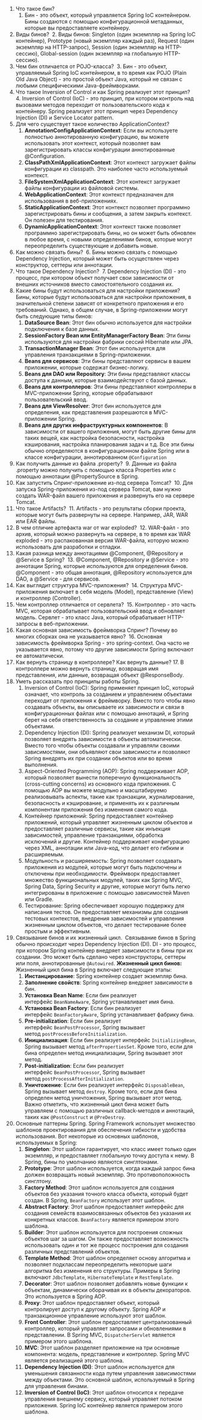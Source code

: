 1. Что такое бин? 
    1. Бин - это объект, который управляется Spring IoC контейнером. Бины создаются с помощью конфигурационной метаданных, которые вы предоставляете контейнеру.
2. Виды бинов? 
    2. Виды бинов: Singleton (один экземпляр на Spring IoC контейнер), Prototype (новый экземпляр каждый раз), Request (один экземпляр на HTTP-запрос), Session (один экземпляр на HTTP-сессию), Global-session (один экземпляр на глобальную HTTP-сессию).
3. Чем бин отличается от POJO-класса? 
    3. Бин - это объект, управляемый Spring IoC контейнером, в то время как POJO (Plain Old Java Object) - это простой объект Java, который не связан с любыми специфическими Java-фреймворками.
4. Что такое Inversion of Control и как Spring реализует этот принцип? 
    4. Inversion of Control (IoC) - это принцип, при котором контроль над вызовами методов переходит от пользовательского кода к контейнеру. Spring реализует этот принцип через Dependency Injection (DI) и Service Locator pattern.
5. Для чего существует такое количество ApplicationContext? 
    1. **AnnotationConfigApplicationContext**: Если вы используете полностью аннотированную конфигурацию, вы можете использовать этот контекст, который позволяет вам зарегистрировать классы конфигурации аннотированные @Configuration.
    2. **ClassPathXmlApplicationContext**: Этот контекст загружает файлы конфигурации из classpath. Это наиболее часто используемый контекст.
    3. **FileSystemXmlApplicationContext**: Этот контекст загружает файлы конфигурации из файловой системы.
    4. **WebApplicationContext**: Этот контекст предназначен для использования в веб-приложениях.
    5. **StaticApplicationContext**: Этот контекст позволяет программно зарегистрировать бины и сообщения, а затем закрыть контекст. Он полезен для тестирования.
    6. **DynamicApplicationContext**: Этот контекст также позволяет программно зарегистрировать бины, но он может быть обновлен в любое время, с новыми определениями бинов, которые могут переопределить существующие и добавить новые.
6. Как можно связать бины? 
    6. Бины можно связать с помощью Dependency Injection, который может быть осуществлен через конструктор, сеттеры или аннотации.
7. Что такое Dependency Injection? 
    7. Dependency Injection (DI) - это процесс, при котором объект получает свои зависимости от внешних источников вместо самостоятельного создания их.
8. Какие бины будут использоваться для настройки приложения?
    Бины, которые будут использоваться для настройки приложения, в значительной степени зависят от конкретного приложения и его требований. Однако, в общем случае, в Spring-приложении могут быть следующие типы бинов:
    1. **DataSource Bean**: Этот бин обычно используется для настройки подключения к базе данных.
    2. **SessionFactory Bean или EntityManagerFactory Bean**: Эти бины используются для настройки фабрики сессий Hibernate или JPA.
    3. **TransactionManager Bean**: Этот бин используется для управления транзакциями в Spring-приложении.
    4. **Beans для сервисов**: Эти бины представляют сервисы в вашем приложении, которые содержат бизнес-логику.
    5. **Beans для DAO или Repository**: Эти бины представляют классы доступа к данным, которые взаимодействуют с базой данных.
    6. **Beans для контроллеров**: Эти бины представляют контроллеры в MVC-приложении Spring, которые обрабатывают пользовательский ввод.
    7. **Beans для ViewResolver**: Этот бин используется для определения, как представления разрешаются в MVC-приложении Spring.
    8. **Beans для других инфраструктурных компонентов**: В зависимости от вашего приложения, могут быть другие бины для таких вещей, как настройка безопасности, настройка кэширования, настройка планирования задач и т.д.
    Все эти бины обычно определяются в конфигурационном файле Spring или в классе конфигурации, аннотированном `@Configuration`
9. Как получить данные из файла .property? 
    9. Данные из файла .property можно получить с помощью класса Properties или с помощью аннотации @PropertySource в Spring.
10. Как запустить Спринг-приложение из-под сервера Tomcat? 
    10. Для запуска Spring-приложения из-под сервера Tomcat, вам нужно создать WAR-файл вашего приложения и развернуть его на сервере Tomcat.
11. Что такое Artifacts? 
    11. Artifacts - это результаты сборки проекта, которые могут быть развернуты на сервере. Например, JAR, WAR или EAR файлы.
12. В чем отличие артефакта war от war exploded? 
    12. WAR-файл - это архив, который можно развернуть на сервере, в то время как WAR exploded - это распакованная версия WAR-файла, которую можно использовать для разработки и отладки.
13. Какая разница между аннотациями @Component, @Repository и @Service в Spring? 
    13. @Component, @Repository и @Service - это аннотации Spring, которые используются для определения бинов. @Component - это общая аннотация, @Repository используется для DAO, а @Service - для сервисов.
14. Как выглядит структура MVC-приложения? 
    14. Структура MVC-приложения включает в себя модель (Model), представление (View) и контроллер (Controller).
15. Чем контроллер отличается от сервлета? 
    15. Контроллер - это часть MVC, которая обрабатывает пользовательский ввод и обновляет модель. Сервлет - это класс Java, который обрабатывает HTTP-запросы в веб-приложении.
16. Какая основная зависимость фреймворка Спринг? Почему во многих сборках она не указывается явно? 
    16. Основная зависимость фреймворка Spring - это spring-context. Она часто не указывается явно, потому что другие зависимости Spring включают ее автоматически.
17. Как вернуть страницу в контроллере? Как вернуть данные?
    17. В контроллере можно вернуть страницу, возвращая имя представления, или данные, возвращая объект @ResponseBody.
18. Уметь рассказать про принципы работы Spring. 
    1. Inversion of Control (IoC): Spring применяет принцип IoC, который означает, что контроль за созданием и управлением объектами переходит от приложения к фреймворку. Вместо того чтобы явно создавать объекты, вы описываете их зависимости и связи в конфигурационных файлах или с помощью аннотаций, и Spring берет на себя ответственность за создание и управление этими объектами.
    2. Dependency Injection (DI): Spring реализует механизм DI, который позволяет внедрять зависимости в объекты автоматически. Вместо того чтобы объекты создавали и управляли своими зависимостями, они объявляют свои зависимости и позволяют Spring внедрять их при создании объектов или во время выполнения.
    3. Aspect-Oriented Programming (AOP): Spring поддерживает AOP, который позволяет вынести поперечную функциональность (cross-cutting concerns) из основного кода приложения. С помощью AOP вы можете модульно и масштабируемо реализовывать аспекты, такие как транзакции, журналирование, безопасность и кэширование, и применять их к различным компонентам приложения без изменения самого кода.
    4. Контейнер приложений: Spring предоставляет контейнер приложений, который управляет жизненным циклом объектов и предоставляет различные сервисы, такие как инъекция зависимостей, управление транзакциями, обработка исключений и другие. Контейнер поддерживает конфигурацию через XML, аннотации или Java-код, что делает его гибким и расширяемым.
    5. Модульность и расширяемость: Spring позволяет создавать приложения из модулей, которые могут быть подключены и отключены при необходимости. Фреймворк предоставляет множество функциональных модулей, таких как Spring MVC, Spring Data, Spring Security и другие, которые могут быть легко интегрированы в приложение с помощью зависимостей Maven или Gradle.
    6. Тестирование: Spring обеспечивает хорошую поддержку для написания тестов. Он предоставляет механизмы для создания тестовых контекстов, внедрения зависимостей и управления жизненным циклом объектов, что делает тестирование более простым и эффективным.
19. Связывание бинов и их жизненный цикл. 
    Связывание бинов в Spring обычно происходит через Dependency Injection (DI). DI - это процесс, при котором Spring контейнер внедряет зависимости в бины при их создании. Это может быть сделано через конструкторы, сеттеры или поля, аннотированные `@Autowired`.
    **Жизненный цикл бинов:**
    Жизненный цикл бина в Spring включает следующие этапы:
    1. **Инстанцирование**: Spring контейнер создает экземпляр бина.
    2. **Заполнение свойств**: Spring контейнер внедряет зависимости в бин.
    3. **Установка Bean Name**: Если бин реализует интерфейс `BeanNameAware`, Spring устанавливает имя бина.
    4. **Установка Bean Factory**: Если бин реализует интерфейс `BeanFactoryAware`, Spring устанавливает фабрику бина.
    5. **Pre-initialization**: Если бин реализует интерфейс `BeanPostProcessor`, Spring вызывает метод `postProcessBeforeInitialization`.
    6. **Инициализация**: Если бин реализует интерфейс `InitializingBean`, Spring вызывает метод `afterPropertiesSet`. Кроме того, если для бина определен метод инициализации, Spring вызывает этот метод.
    7. **Post-initialization**: Если бин реализует интерфейс `BeanPostProcessor`, Spring вызывает метод `postProcessAfterInitialization`.
    8. **Уничтожение**: Если бин реализует интерфейс `DisposableBean`, Spring вызывает метод `destroy`. Кроме того, если для бина определен метод уничтожения, Spring вызывает этот метод.
    Важно отметить, что жизненный цикл бина может быть управляем с помощью различных callback-методов и аннотаций, таких как `@PostConstruct` и `@PreDestroy`.
20. Основные паттерны Spring.
    Spring Framework использует множество шаблонов проектирования для обеспечения гибкости и удобства использования. Вот некоторые из основных шаблонов, используемых в Spring:
    1. **Singleton**: Этот шаблон гарантирует, что класс имеет только один экземпляр, и предоставляет глобальную точку доступа к нему. В Spring, бины по умолчанию являются синглтонами.
    2. **Prototype**: Этот шаблон используется, когда каждый запрос бина должен возвращать новый экземпляр. Это противоположность синглтону.
    3. **Factory Method**: Этот шаблон используется для создания объектов без указания точного класса объекта, который будет создан. В Spring, `BeanFactory` использует этот шаблон.
    4. **Abstract Factory**: Этот шаблон предоставляет интерфейс для создания семейств взаимосвязанных объектов без указания их конкретных классов. `BeanFactory` является примером этого шаблона.
    5. **Builder**: Этот шаблон используется для построения сложных объектов шаг за шагом. Он также предоставляет возможность использовать один и тот же процесс построения для создания различных представлений объектов.
    6. **Template Method**: Этот шаблон определяет основу алгоритма и позволяет подклассам переопределить некоторые шаги алгоритма без изменения его структуры. Примеры в Spring включают `JdbcTemplate`, `HibernateTemplate` и `RestTemplate`.
    7. **Decorator**: Этот шаблон позволяет добавлять новые функции к объектам, динамически оборачивая их в объекты декораторов. Это используется в Spring AOP.
    8. **Proxy**: Этот шаблон предоставляет объект, который контролирует доступ к другому объекту. Spring AOP и транзакционное управление используют этот шаблон.
    9. **Front Controller**: Этот шаблон предоставляет централизованный контроллер, который управляет запросами и обновлениями в представлении. В Spring MVC, `DispatcherServlet` является примером этого шаблона.
    10. **MVC**: Этот шаблон разделяет приложение на три основные компонента: модель, представление и контроллер. Spring MVC является реализацией этого шаблона.
    11. **Dependency Injection (DI)**: Этот шаблон используется для уменьшения связанности кода путем управления зависимостями между объектами. Это основной шаблон, используемый в Spring для управления бинами.
    12. **Inversion of Control (IoC)**: Этот шаблон относится к передаче управления внешнему сервису, который управляет потоком приложения. Spring IoC контейнер является примером этого шаблона.
